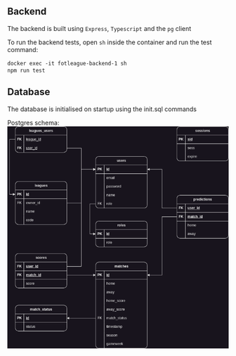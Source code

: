 ## Backend 

The backend is built using `Express`, `Typescript` and the `pg` client

To run the backend tests, open `sh` inside the container and run the test command:

```
docker exec -it fotleague-backend-1 sh
npm run test
```

## Database

The database is initialised on startup using the init.sql commands

Postgres schema:
![FotLeague](./images/FotLeague.drawio.png)